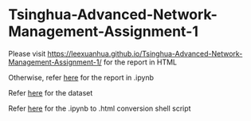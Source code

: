 # Tsinghua-Advanced-Network-Management-Assignment-1

Please visit https://leexuanhua.github.io/Tsinghua-Advanced-Network-Management-Assignment-1/ for the report in HTML

Otherwise, refer [here](Assignment%201%20Report%20-%20Lee%20Xuan%20Hua.ipynb) for the report in .ipynb

Refer [here](data/) for the dataset

Refer [here](convert_html.sh) for the .ipynb to .html conversion shell script